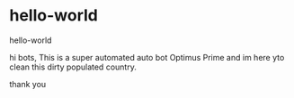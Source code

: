 # hello-world
hello-world

hi bots,
This is a super automated auto bot Optimus Prime and im here yto clean this dirty populated country.

thank you
